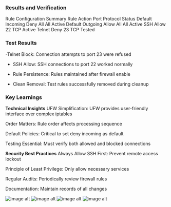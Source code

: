 ### Results and Verification

Rule Configuration Summary
Rule	                Action         	Port          	Protocol	      Status
Default Incoming	    Deny	          All	            All         	  Active
Default Outgoing    	Allow	          All           	All	            Active
SSH	                  Allow	          22	            TCP	            Active
Telnet	              Deny	          23            	TCP 	          Tested

### Test Results

 -Telnet Block: Connection attempts to port 23 were refused

- SSH Allow: SSH connections to port 22 worked normally

- Rule Persistence: Rules maintained after firewall enable

- Clean Removal: Test rules successfully removed during cleanup

### Key Learnings

**Technical Insights**
UFW Simplification: UFW provides user-friendly interface over complex iptables

Order Matters: Rule order affects processing sequence

Default Policies: Critical to set deny incoming as default

Testing Essential: Must verify both allowed and blocked connections

**Security Best Practices**
Always Allow SSH First: Prevent remote access lockout

Principle of Least Privilege: Only allow necessary services

Regular Audits: Periodically review firewall rules

Documentation: Maintain records of all changes

![image alt]()
![image alt]()
![image alt]()
![image alt]()
